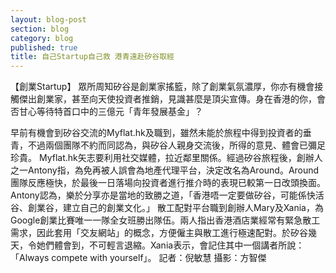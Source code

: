 ```yaml
---
layout: blog-post
section: blog
category: blog
published: true
title: 自己Startup自己救 港青遠赴矽谷取經
---
```


【創業Startup】
眾所周知矽谷是創業家搖籃，除了創業氣氛濃厚，你亦有機會接觸傑出創業家，甚至向天使投資者推銷，見識甚麼是頂尖宣傳。身在香港的你，會否甘心等待特首口中的三億元「青年發展基金」？

早前有機會到矽谷交流的Myflat.hk及職到，雖然未能於旅程中得到投資者的垂青，不過兩個團隊不約而同認為，與矽谷人親身交流後，所得的意見、體會已彌足珍貴。
Myflat.hk矢志要利用社交媒體，拉近鄰里關係。經過矽谷旅程後，創辦人之一Antony指，為免再被人誤會為地產代理平台，決定改名為Around。Around團隊反應極快，於最後一日落場向投資者進行推介時的表現已較第一日改頭換面。Antony認為，樂於分享亦是當地的致勝之道，「香港唔一定要做矽谷，可能係快活谷、創業谷，建立自己的創業文化。」
散工配對平台職到創辦人Mary及Xania，為Google創業比賽唯一一隊全女班勝出隊伍。兩人指出香港酒店業經常有緊急散工需求，因此套用「交友網站」的概念，方便僱主與散工進行極速配對。於矽谷幾天，令她們體會到，不可輕言退縮。Xania表示，會記住其中一個講者所說：「Always compete with yourself」。
記者：倪敏慧
攝影：方智傑
